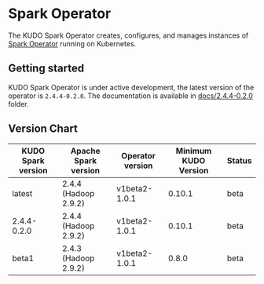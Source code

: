 # Spark Operator

The KUDO Spark Operator creates, configures, and manages instances of [Spark Operator](https://github.com/mesosphere/spark-on-k8s-operator) running on Kubernetes.

## Getting started
KUDO Spark Operator is under active development, the latest version of the operator is `2.4.4-0.2.0`.
The documentation is available in [docs/2.4.4-0.2.0](./docs/2.4.4-0.2.0) folder.

## Version Chart

| KUDO Spark version | Apache Spark version | Operator version        | Minimum KUDO Version | Status |
| ------------------ | -------------------- | ----------------------- | -------------------- | ------ |
| latest             | 2.4.4 (Hadoop 2.9.2) | v1beta2-1.0.1           | 0.10.1               | beta   |
| 2.4.4-0.2.0        | 2.4.4 (Hadoop 2.9.2) | v1beta2-1.0.1           | 0.10.1               | beta   |
| beta1              | 2.4.3 (Hadoop 2.9.2) | v1beta2-1.0.1           | 0.8.0                | beta   |
